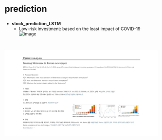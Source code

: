# prediction


### 
+ **stock_prediction_LSTM**
  + Low-risk investment: based on the least impact of COVID-19
![image](https://user-images.githubusercontent.com/65816024/174197700-83ca29f8-b11d-4ad0-8cdf-edcad49cdab6.png)

<br/>


![paper](./news_crawling/paper.jpg)

